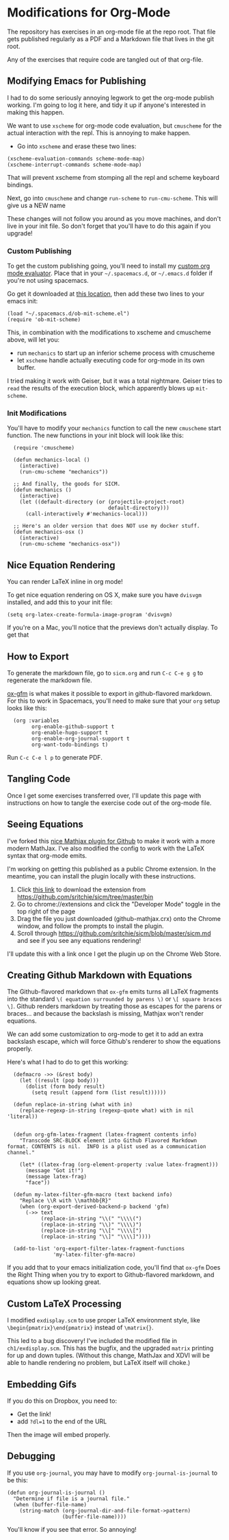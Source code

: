 # Modifications for Org-Mode

The repository has exercises in an org-mode file at the repo root. That file
gets published regularly as a PDF and a Markdown file that lives in the git
root.

Any of the exercises that require code are tangled out of that org-file.

## Modifying Emacs for Publishing

I had to do some seriously annoying legwork to get the org-mode publish working.
I'm going to log it here, and tidy it up if anyone's interested in making this
happen.

We want to use `xscheme` for org-mode code evaluation, but `cmuscheme` for the
actual interaction with the repl. This is annoying to make happen.

- Go into `xscheme` and erase these two lines:

```emacs-lisp
(xscheme-evaluation-commands scheme-mode-map)
(xscheme-interrupt-commands scheme-mode-map)
```

That will prevent xscheme from stomping all the repl and scheme keyboard
bindings.

Next, go into `cmuscheme` and change `run-scheme` to `run-cmu-scheme`. This will
give us a NEW name

These changes will not follow you around as you move machines, and don't live in
your init file. So don't forget that you'll have to do this again if you
upgrade!

### Custom Publishing

To get the custom publishing going, you'll need to install my [custom org mode
evaluator](https://github.com/sritchie/spacemacs.d/blob/sritchie/google/ob-mit-scheme.el).
Place that in your `~/.spacemacs.d`, or `~/.emacs.d` folder if you're not using
spacemacs.

Go get it downloaded at [this
location](https://github.com/sritchie/spacemacs.d/blob/sritchie/google/ob-mit-scheme.el),
then add these two lines to your emacs init:

```emacs-lisp
(load "~/.spacemacs.d/ob-mit-scheme.el")
(require 'ob-mit-scheme)
```

This, in combination with the modifications to xscheme and cmuscheme above, will let you:

- run `mechanics` to start up an inferior scheme process with cmuscheme
- let `xscheme` handle actually executing code for org-mode in its own buffer.

I tried making it work with Geiser, but it was a total nightmare. Geiser tries
to `read` the results of the execution block, which apparently blows up
`mit-scheme`.

### Init Modifications

You'll have to modify your `mechanics` function to call the new `cmuscheme`
start function. The new functions in your init block will look like this:

```emacs-lisp
  (require 'cmuscheme)

  (defun mechanics-local ()
    (interactive)
    (run-cmu-scheme "mechanics"))

  ;; And finally, the goods for SICM.
  (defun mechanics ()
    (interactive)
    (let ((default-directory (or (projectile-project-root)
                                 default-directory)))
      (call-interactively #'mechanics-local)))

  ;; Here's an older version that does NOT use my docker stuff.
  (defun mechanics-osx ()
    (interactive)
    (run-cmu-scheme "mechanics-osx"))
```

## Nice Equation Rendering

You can render LaTeX inline in org mode!

To get nice equation rendering on OS X, make sure you have `dvisvgm` installed,
and add this to your init file:

```emacs-lisp
(setq org-latex-create-formula-image-program 'dvisvgm)
```

If you're on a Mac, you'll notice that the previews don't actually display. To get that

## How to Export

To generate the markdown file, go to `sicm.org` and run `C-c C-e g g` to
regenerate the markdown file.

[ox-gfm](https://github.com/larstvei/ox-gfm) is what makes it possible to export
in github-flavored markdown. For this to work in Spacemacs, you'll need to make
sure that your `org` setup looks like this:

```emacs-lisp
  (org :variables
        org-enable-github-support t
        org-enable-hugo-support t
        org-enable-org-journal-support t
        org-want-todo-bindings t)
```

Run `C-c C-e l p` to generate PDF.

## Tangling Code

Once I get some exercises transferred over, I'll update this page with
instructions on how to tangle the exercise code out of the org-mode file.

## Seeing Equations

I've forked this [nice Mathjax plugin for
Github](https://chrome.google.com/webstore/detail/mathjax-plugin-for-github/ioemnmodlmafdkllaclgeombjnmnbima?hl=en)
to make it work with a more modern MathJax. I've also modified the config to
work with the LaTeX syntax that org-mode emits.

I'm working on getting this published as a public Chrome extension. In the
meantime, you can install the plugin locally with these instructions.

1. Click [this
   link](https://github.com/sritchie/sicm/raw/master/bin/github-mathjax.crx) to
   download the extension from https://github.com/sritchie/sicm/tree/master/bin
2. Go to chrome://extensions and click the "Developer Mode" toggle in the top
   right of the page
3. Drag the file you just downloaded (github-mathjax.crx) onto the Chrome
   window, and follow the prompts to install the plugin.
4. Scroll through https://github.com/sritchie/sicm/blob/master/sicm.md and see
   if you see any equations rendering!

I'll update this with a link once I get the plugin up on the Chrome Web Store.

## Creating Github Markdown with Equations

The Github-flavored markdown that `ox-gfm` emits turns all LaTeX fragments into
the standard `\( equation surrounded by parens \)` or `\[ square braces \]`.
Github renders markdown by treating those as escapes for the parens or braces...
and because the backslash is missing, Mathjax won't render equations.

We can add some customization to org-mode to get it to add an extra backslash
escape, which will force Github's renderer to show the equations properly.

Here's what I had to do to get this working:

```emacs-lisp
  (defmacro ->> (&rest body)
    (let ((result (pop body)))
      (dolist (form body result)
        (setq result (append form (list result))))))

  (defun replace-in-string (what with in)
    (replace-regexp-in-string (regexp-quote what) with in nil 'literal))


  (defun org-gfm-latex-fragment (latex-fragment contents info)
    "Transcode SRC-BLOCK element into Github Flavored Markdown
format. CONTENTS is nil.  INFO is a plist used as a communication
channel."

    (let* ((latex-frag (org-element-property :value latex-fragment)))
      (message "Got it!")
      (message latex-frag)
      "face"))

  (defun my-latex-filter-gfm-macro (text backend info)
    "Replace \\R with \\mathbb{R}"
    (when (org-export-derived-backend-p backend 'gfm)
      (->> text
           (replace-in-string "\\(" "\\\\(")
           (replace-in-string "\\)" "\\\\)")
           (replace-in-string "\\[" "\\\\[")
           (replace-in-string "\\]" "\\\\]"))))

  (add-to-list 'org-export-filter-latex-fragment-functions
               'my-latex-filter-gfm-macro)
```

If you add that to your emacs initialization code, you'll find that `ox-gfm`
Does the Right Thing when you try to export to Github-flavored markdown, and
equations show up looking great.

## Custom LaTeX Processing

I modified `exdisplay.scm` to use proper LaTeX environment style, like
`\begin{pmatrix}\end{pmatrix}` instead of `\matrix{}`.

This led to a bug discovery! I've included the modified file in
`ch1/exdisplay.scm`. This has the bugfix, and the upgraded `matrix` printing for
up and down tuples. (Without this change, MathJax and XDVI will be able to
handle rendering no problem, but LaTeX itself will choke.)

## Embedding Gifs

If you do this on Dropbox, you need to:

- Get the link!
- add `?dl=1` to the end of the URL

Then the image will embed properly.

## Debugging

If you use `org-journal`, you may have to modify `org-journal-is-journal` to be
this:

```emacs-lisp
(defun org-journal-is-journal ()
  "Determine if file is a journal file."
  (when (buffer-file-name)
    (string-match (org-journal-dir-and-file-format->pattern)
                  (buffer-file-name))))
```

You'll know if you see that error. So annoying!
